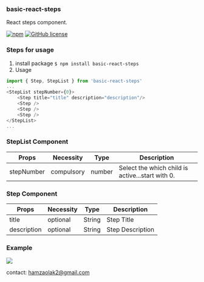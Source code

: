 ### basic-react-steps

React steps component.

[![npm](https://img.shields.io/npm/v/basic-react-steps)](https://www.npmjs.com/package/basic-react-steps)
[![GitHub license](https://img.shields.io/github/license/hamzaolak/basic-react-steps)](https://github.com/hamzaolak/basic-react-steps/blob/master/LICENSE)

### Steps for usage

1. install package
`$ npm install basic-react-steps`
1. Usage
```javascript
import { Step, StepList } from 'basic-react-steps'
...
<StepList stepNumber={0}>
	<Step title="title" description="description"/>
	<Step />
	<Step />
	<Step />
</StepList>
...
```


### StepList Component

| Props  | Necessity  | Type  | Description  |
| ------------ | ------------ | ------------ | ------------ |
| stepNumber  | compulsory  | number |  Select the which child is active...start with 0. |

### Step Component

| Props  | Necessity  |  Type | Description  |
| ------------ | ------------ | ------------ | ------------ |
| title  |  optional | String  | Step Title  |
| description  | optional  | String  | Step Description  |

### Example
![](https://i.ibb.co/vwCtFmQ/Ekran-Resmi-2019-10-21-22-01-52.png)

contact: hamzaolak2@gmail.com
